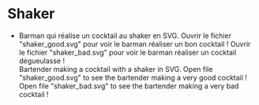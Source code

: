 # Shaker
<ul>
<li>
Barman qui réalise un cocktail au shaker en SVG.
Ouvrir le fichier "shaker_good.svg" pour voir le barman réaliser un bon cocktail !
Ouvrir le fichier "shaker_bad.svg" pour voir le barman réaliser un cocktail dégueulasse !
</li>
Bartender making a cocktail with a shaker in SVG.
Open file "shaker_good.svg" to see the bartender making a very good cocktail !
Open file "shaker_bad.svg" to see the bartender making a very bad cocktail !
